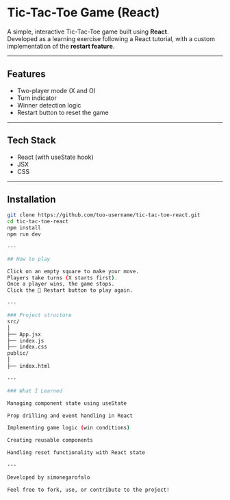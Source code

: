 # Tic-Tac-Toe Game (React)

A simple, interactive Tic-Tac-Toe game built using **React**.  
Developed as a learning exercise following a React tutorial, with a custom implementation of the **restart feature**.

---

## Features

- Two-player mode (X and O)
- Turn indicator
- Winner detection logic
- Restart button to reset the game

---

## Tech Stack

- React (with useState hook)
- JSX
- CSS

---

## Installation

```bash
git clone https://github.com/tuo-username/tic-tac-toe-react.git
cd tic-tac-toe-react
npm install
npm run dev

---

## How to play

Click on an empty square to make your move.
Players take turns (X starts first).
Once a player wins, the game stops.
Click the 🔄 Restart button to play again.

---

### Project structure
src/
│
├── App.jsx
├── index.js
├── index.css
public/
│
├── index.html

---

### What I Learned

Managing component state using useState

Prop drilling and event handling in React

Implementing game logic (win conditions)

Creating reusable components

Handling reset functionality with React state

---

Developed by simonegarofalo

Feel free to fork, use, or contribute to the project!

